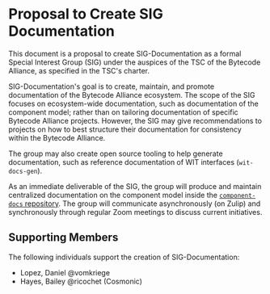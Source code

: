 # Proposal to Create SIG Documentation

This document is a proposal to create SIG-Documentation as a formal Special Interest Group (SIG) under the auspices of the TSC of the Bytecode Alliance, as specified in the TSC's charter.

SIG-Documentation's goal is to create, maintain, and promote documentation of the Bytecode Alliance ecosystem. The scope of the SIG focuses on ecosystem-wide documentation, such as documentation of the component model; rather than on tailoring documentation of specific Bytecode Alliance projects. However, the SIG may give recommendations to projects on how to best structure their documentation for consistency within the Bytecode Alliance.

The group may also create open source tooling to help generate documentation, such as reference documentation of WIT interfaces (`wit-docs-gen`).

As an immediate deliverable of the SIG, the group will produce and maintain centralized documentation on the component model inside the [`component-docs` repository](github.com/bytecodealliance/component-docs). The group will communicate asynchronously (on Zulip) and synchronously through regular Zoom meetings to discuss current initiatives.

## Supporting Members

The following individuals support the creation of SIG-Documentation:

- Lopez, Daniel @vomkriege
- Hayes, Bailey @ricochet (Cosmonic)
